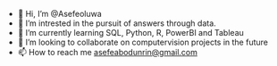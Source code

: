 - 👋 Hi, I’m @Asefeoluwa
- 👀 I’m intrested in the pursuit of answers through data.
- 🌱 I’m currently learning SQL, Python, R, PowerBI and Tableau
- 💞️ I’m looking to collaborate on computervision projects in the future
- 📫 How to reach me asefeabodunrin@gmail.com

<!---
Asefeoluwa/Asefeoluwa is a ✨ special ✨ repository because its `README.md` (this file) appears on your GitHub profile.
You can click the Preview link to take a look at your changes.
--->
